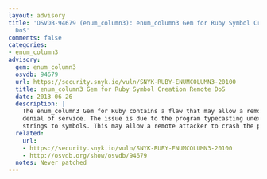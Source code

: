 ```yaml
---
layout: advisory
title: 'OSVDB-94679 (enum_column3): enum_column3 Gem for Ruby Symbol Creation Remote
  DoS'
comments: false
categories:
- enum_column3
advisory:
  gem: enum_column3
  osvdb: 94679
  url: https://security.snyk.io/vuln/SNYK-RUBY-ENUMCOLUMN3-20100
  title: enum_column3 Gem for Ruby Symbol Creation Remote DoS
  date: 2013-06-26
  description: |
    The enum_column3 Gem for Ruby contains a flaw that may allow a remote
    denial of service. The issue is due to the program typecasting unexpected
    strings to symbols. This may allow a remote attacker to crash the program.
  related:
    url:
    - https://security.snyk.io/vuln/SNYK-RUBY-ENUMCOLUMN3-20100
    - http://osvdb.org/show/osvdb/94679
  notes: Never patched
---
```

